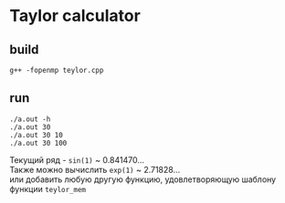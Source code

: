 # Taylor calculator
## build
```
g++ -fopenmp teylor.cpp
```

## run
```
./a.out -h
./a.out 30
./a.out 30 10
./a.out 30 100
```

Текущий ряд - `sin(1)` ~ $0.841470...$ \
Также можно вычислить `exp(1)` ~ $2.71828...$ \
или добавить любую другую функцию, удовлетворяющую шаблону функции `teylor_mem`
